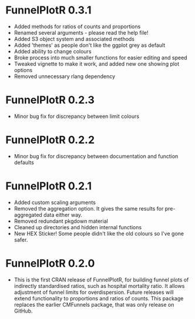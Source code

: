 # FunnelPlotR 0.3.1

- Added methods for ratios of counts and proportions
- Renamed several arguments  -  please read the help file!
- Added S3 object system and associated methods
- Added 'themes' as people don't like the ggplot grey as default
- Added ability to change colours
- Broke process into much smaller functions for easier editing and speed
- Tweaked vignette to make it work, and added new one showing plot options
- Removed unnecessary rlang dependency

# FunnelPlotR 0.2.3

- Minor bug fix for discrepancy between limit colours

# FunnelPlotR 0.2.2

- Minor bug fix for discrepancy between documentation and function defaults

# FunnelPlotR 0.2.1

- Added custom scaling arguments
- Removed the aggregation option.  It gives the same results for pre-aggregated data either way.
- Removed redundant pkgdown material
- Cleaned up directories and hidden internal functions
- New HEX Sticker! Some people didn't like the old colours so I've gone safer.

# FunnelPlotR 0.2.0

- This is the first CRAN release of FunnelPlotR, for building funnel plots of indirectly standardised ratios, such as hospital mortality ratio.  It allows adjustment of funnel limits for overdispersion.  Future releases will extend functionality to proportions and ratios of counts.
This package replaces the earlier CMFunnels package, that was only release on GitHub.
